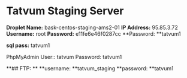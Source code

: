# Tatvum Staging Server

**Droplet Name:** bask-centos-staging-ams2-01
**IP Address:** 95.85.3.72
**Username:** root
**Password:** e11fe6e46f0287cc
**Password: **tatvum1

**sql pass:** tatvum1

PhpMyAdmin
User:: tatvum
Password: tatvum1

**## FTP:
**
**username: **tatvum_staging
**password: **tatvum1

